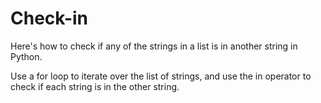 # Check-in
Here's how to check if any of the strings in a list is in another string in Python.

Use a for loop to iterate over the list of strings, and use the in operator to check if each string is in the other string.
